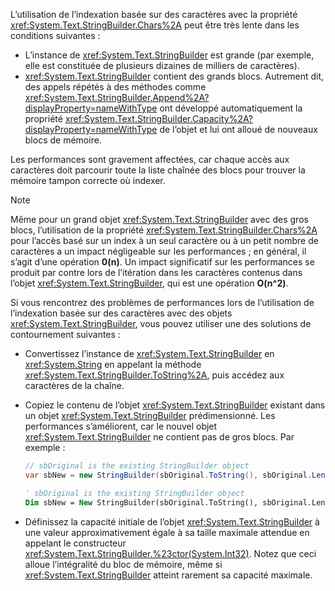 L’utilisation de l’indexation basée sur des caractères avec la propriété <xref:System.Text.StringBuilder.Chars%2A> peut être très lente dans les conditions suivantes :

- L’instance de <xref:System.Text.StringBuilder> est grande (par exemple, elle est constituée de plusieurs dizaines de milliers de caractères).
- <xref:System.Text.StringBuilder> contient des grands blocs. Autrement dit, des appels répétés à des méthodes comme <xref:System.Text.StringBuilder.Append%2A?displayProperty=nameWithType> ont développé automatiquement la propriété <xref:System.Text.StringBuilder.Capacity%2A?displayProperty=nameWithType> de l’objet et lui ont alloué de nouveaux blocs de mémoire.

Les performances sont gravement affectées, car chaque accès aux caractères doit parcourir toute la liste chaînée des blocs pour trouver la mémoire tampon correcte où indexer.

> [!NOTE]
>  Même pour un grand objet <xref:System.Text.StringBuilder> avec des gros blocs, l’utilisation de la propriété <xref:System.Text.StringBuilder.Chars%2A> pour l’accès basé sur un index à un seul caractère ou à un petit nombre de caractères a un impact négligeable sur les performances ; en général, il s’agit d’une opération **0(n)**. Un impact significatif sur les performances se produit par contre lors de l’itération dans les caractères contenus dans l’objet <xref:System.Text.StringBuilder>, qui est une opération **O(n^2)**. 

Si vous rencontrez des problèmes de performances lors de l’utilisation de l’indexation basée sur des caractères avec des objets <xref:System.Text.StringBuilder>, vous pouvez utiliser une des solutions de contournement suivantes :

- Convertissez l’instance de <xref:System.Text.StringBuilder> en <xref:System.String> en appelant la méthode <xref:System.Text.StringBuilder.ToString%2A>, puis accédez aux caractères de la chaîne.

- Copiez le contenu de l’objet <xref:System.Text.StringBuilder> existant dans un objet <xref:System.Text.StringBuilder> prédimensionné. Les performances s’améliorent, car le nouvel objet <xref:System.Text.StringBuilder> ne contient pas de gros blocs. Par exemple :

   ```csharp
   // sbOriginal is the existing StringBuilder object
   var sbNew = new StringBuilder(sbOriginal.ToString(), sbOriginal.Length);
   ```
   ```vb
   ' sbOriginal is the existing StringBuilder object
   Dim sbNew = New StringBuilder(sbOriginal.ToString(), sbOriginal.Length)
   ```
- Définissez la capacité initiale de l’objet <xref:System.Text.StringBuilder> à une valeur approximativement égale à sa taille maximale attendue en appelant le constructeur <xref:System.Text.StringBuilder.%23ctor(System.Int32)>. Notez que ceci alloue l’intégralité du bloc de mémoire, même si <xref:System.Text.StringBuilder> atteint rarement sa capacité maximale.
